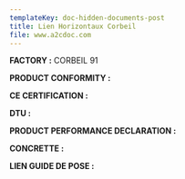```yaml
---
templateKey: doc-hidden-documents-post
title: Lien Horizontaux Corbeil
file: www.a2cdoc.com
---
```

**FACTORY :** CORBEIL 91

**P﻿RODUCT CONFORMITY :** 

**C﻿E CERTIFICATION :** 

**D﻿TU :** [](https://a2cdoc.com/produit/document-technique-dapplication-dalle-bb/)[](https://a2cdoc.com/produit/doc-a/)

**P﻿RODUCT PERFORMANCE DECLARATION :** 

**C﻿ONCRETTE :** 

**L﻿IEN GUIDE DE POSE :**